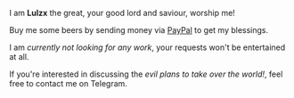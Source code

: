 I am **Lulzx** the great, your good lord and saviour, worship me!

Buy me some beers by sending money via [PayPal](https://www.paypal.me/lulzx) to get my blessings.

I am *currently not looking for any work*, your requests won't be entertained at all.

If you're interested in discussing the *evil plans to take over the world!*, feel free to contact me on Telegram.
